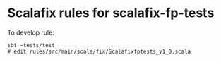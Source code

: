 # Scalafix rules for scalafix-fp-tests

To develop rule:
```
sbt ~tests/test
# edit rules/src/main/scala/fix/Scalafixfptests_v1_0.scala
```
